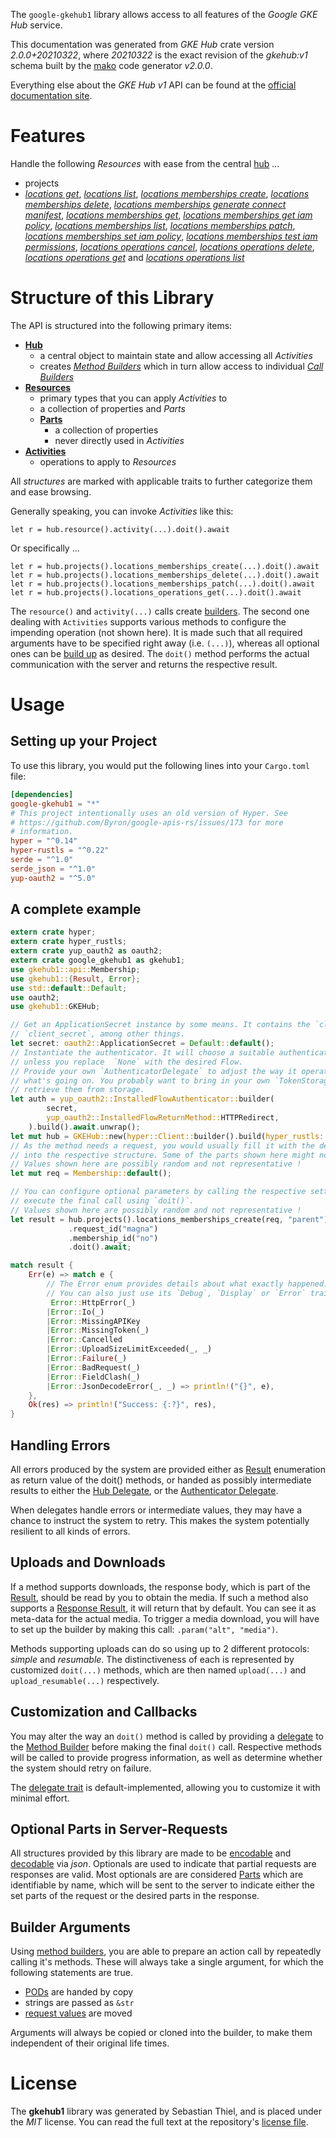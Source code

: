 <!---
DO NOT EDIT !
This file was generated automatically from 'src/mako/api/README.md.mako'
DO NOT EDIT !
-->
The `google-gkehub1` library allows access to all features of the *Google GKE Hub* service.

This documentation was generated from *GKE Hub* crate version *2.0.0+20210322*, where *20210322* is the exact revision of the *gkehub:v1* schema built by the [mako](http://www.makotemplates.org/) code generator *v2.0.0*.

Everything else about the *GKE Hub* *v1* API can be found at the
[official documentation site](https://cloud.google.com/anthos/multicluster-management/connect/registering-a-cluster).
# Features

Handle the following *Resources* with ease from the central [hub](https://docs.rs/google-gkehub1/2.0.0+20210322/google_gkehub1/GKEHub) ... 

* projects
 * [*locations get*](https://docs.rs/google-gkehub1/2.0.0+20210322/google_gkehub1/api::ProjectLocationGetCall), [*locations list*](https://docs.rs/google-gkehub1/2.0.0+20210322/google_gkehub1/api::ProjectLocationListCall), [*locations memberships create*](https://docs.rs/google-gkehub1/2.0.0+20210322/google_gkehub1/api::ProjectLocationMembershipCreateCall), [*locations memberships delete*](https://docs.rs/google-gkehub1/2.0.0+20210322/google_gkehub1/api::ProjectLocationMembershipDeleteCall), [*locations memberships generate connect manifest*](https://docs.rs/google-gkehub1/2.0.0+20210322/google_gkehub1/api::ProjectLocationMembershipGenerateConnectManifestCall), [*locations memberships get*](https://docs.rs/google-gkehub1/2.0.0+20210322/google_gkehub1/api::ProjectLocationMembershipGetCall), [*locations memberships get iam policy*](https://docs.rs/google-gkehub1/2.0.0+20210322/google_gkehub1/api::ProjectLocationMembershipGetIamPolicyCall), [*locations memberships list*](https://docs.rs/google-gkehub1/2.0.0+20210322/google_gkehub1/api::ProjectLocationMembershipListCall), [*locations memberships patch*](https://docs.rs/google-gkehub1/2.0.0+20210322/google_gkehub1/api::ProjectLocationMembershipPatchCall), [*locations memberships set iam policy*](https://docs.rs/google-gkehub1/2.0.0+20210322/google_gkehub1/api::ProjectLocationMembershipSetIamPolicyCall), [*locations memberships test iam permissions*](https://docs.rs/google-gkehub1/2.0.0+20210322/google_gkehub1/api::ProjectLocationMembershipTestIamPermissionCall), [*locations operations cancel*](https://docs.rs/google-gkehub1/2.0.0+20210322/google_gkehub1/api::ProjectLocationOperationCancelCall), [*locations operations delete*](https://docs.rs/google-gkehub1/2.0.0+20210322/google_gkehub1/api::ProjectLocationOperationDeleteCall), [*locations operations get*](https://docs.rs/google-gkehub1/2.0.0+20210322/google_gkehub1/api::ProjectLocationOperationGetCall) and [*locations operations list*](https://docs.rs/google-gkehub1/2.0.0+20210322/google_gkehub1/api::ProjectLocationOperationListCall)




# Structure of this Library

The API is structured into the following primary items:

* **[Hub](https://docs.rs/google-gkehub1/2.0.0+20210322/google_gkehub1/GKEHub)**
    * a central object to maintain state and allow accessing all *Activities*
    * creates [*Method Builders*](https://docs.rs/google-gkehub1/2.0.0+20210322/google_gkehub1/client::MethodsBuilder) which in turn
      allow access to individual [*Call Builders*](https://docs.rs/google-gkehub1/2.0.0+20210322/google_gkehub1/client::CallBuilder)
* **[Resources](https://docs.rs/google-gkehub1/2.0.0+20210322/google_gkehub1/client::Resource)**
    * primary types that you can apply *Activities* to
    * a collection of properties and *Parts*
    * **[Parts](https://docs.rs/google-gkehub1/2.0.0+20210322/google_gkehub1/client::Part)**
        * a collection of properties
        * never directly used in *Activities*
* **[Activities](https://docs.rs/google-gkehub1/2.0.0+20210322/google_gkehub1/client::CallBuilder)**
    * operations to apply to *Resources*

All *structures* are marked with applicable traits to further categorize them and ease browsing.

Generally speaking, you can invoke *Activities* like this:

```Rust,ignore
let r = hub.resource().activity(...).doit().await
```

Or specifically ...

```ignore
let r = hub.projects().locations_memberships_create(...).doit().await
let r = hub.projects().locations_memberships_delete(...).doit().await
let r = hub.projects().locations_memberships_patch(...).doit().await
let r = hub.projects().locations_operations_get(...).doit().await
```

The `resource()` and `activity(...)` calls create [builders][builder-pattern]. The second one dealing with `Activities` 
supports various methods to configure the impending operation (not shown here). It is made such that all required arguments have to be 
specified right away (i.e. `(...)`), whereas all optional ones can be [build up][builder-pattern] as desired.
The `doit()` method performs the actual communication with the server and returns the respective result.

# Usage

## Setting up your Project

To use this library, you would put the following lines into your `Cargo.toml` file:

```toml
[dependencies]
google-gkehub1 = "*"
# This project intentionally uses an old version of Hyper. See
# https://github.com/Byron/google-apis-rs/issues/173 for more
# information.
hyper = "^0.14"
hyper-rustls = "^0.22"
serde = "^1.0"
serde_json = "^1.0"
yup-oauth2 = "^5.0"
```

## A complete example

```Rust
extern crate hyper;
extern crate hyper_rustls;
extern crate yup_oauth2 as oauth2;
extern crate google_gkehub1 as gkehub1;
use gkehub1::api::Membership;
use gkehub1::{Result, Error};
use std::default::Default;
use oauth2;
use gkehub1::GKEHub;

// Get an ApplicationSecret instance by some means. It contains the `client_id` and 
// `client_secret`, among other things.
let secret: oauth2::ApplicationSecret = Default::default();
// Instantiate the authenticator. It will choose a suitable authentication flow for you, 
// unless you replace  `None` with the desired Flow.
// Provide your own `AuthenticatorDelegate` to adjust the way it operates and get feedback about 
// what's going on. You probably want to bring in your own `TokenStorage` to persist tokens and
// retrieve them from storage.
let auth = yup_oauth2::InstalledFlowAuthenticator::builder(
        secret,
        yup_oauth2::InstalledFlowReturnMethod::HTTPRedirect,
    ).build().await.unwrap();
let mut hub = GKEHub::new(hyper::Client::builder().build(hyper_rustls::HttpsConnector::with_native_roots()), auth);
// As the method needs a request, you would usually fill it with the desired information
// into the respective structure. Some of the parts shown here might not be applicable !
// Values shown here are possibly random and not representative !
let mut req = Membership::default();

// You can configure optional parameters by calling the respective setters at will, and
// execute the final call using `doit()`.
// Values shown here are possibly random and not representative !
let result = hub.projects().locations_memberships_create(req, "parent")
             .request_id("magna")
             .membership_id("no")
             .doit().await;

match result {
    Err(e) => match e {
        // The Error enum provides details about what exactly happened.
        // You can also just use its `Debug`, `Display` or `Error` traits
         Error::HttpError(_)
        |Error::Io(_)
        |Error::MissingAPIKey
        |Error::MissingToken(_)
        |Error::Cancelled
        |Error::UploadSizeLimitExceeded(_, _)
        |Error::Failure(_)
        |Error::BadRequest(_)
        |Error::FieldClash(_)
        |Error::JsonDecodeError(_, _) => println!("{}", e),
    },
    Ok(res) => println!("Success: {:?}", res),
}

```
## Handling Errors

All errors produced by the system are provided either as [Result](https://docs.rs/google-gkehub1/2.0.0+20210322/google_gkehub1/client::Result) enumeration as return value of
the doit() methods, or handed as possibly intermediate results to either the 
[Hub Delegate](https://docs.rs/google-gkehub1/2.0.0+20210322/google_gkehub1/client::Delegate), or the [Authenticator Delegate](https://docs.rs/yup-oauth2/*/yup_oauth2/trait.AuthenticatorDelegate.html).

When delegates handle errors or intermediate values, they may have a chance to instruct the system to retry. This 
makes the system potentially resilient to all kinds of errors.

## Uploads and Downloads
If a method supports downloads, the response body, which is part of the [Result](https://docs.rs/google-gkehub1/2.0.0+20210322/google_gkehub1/client::Result), should be
read by you to obtain the media.
If such a method also supports a [Response Result](https://docs.rs/google-gkehub1/2.0.0+20210322/google_gkehub1/client::ResponseResult), it will return that by default.
You can see it as meta-data for the actual media. To trigger a media download, you will have to set up the builder by making
this call: `.param("alt", "media")`.

Methods supporting uploads can do so using up to 2 different protocols: 
*simple* and *resumable*. The distinctiveness of each is represented by customized 
`doit(...)` methods, which are then named `upload(...)` and `upload_resumable(...)` respectively.

## Customization and Callbacks

You may alter the way an `doit()` method is called by providing a [delegate](https://docs.rs/google-gkehub1/2.0.0+20210322/google_gkehub1/client::Delegate) to the 
[Method Builder](https://docs.rs/google-gkehub1/2.0.0+20210322/google_gkehub1/client::CallBuilder) before making the final `doit()` call. 
Respective methods will be called to provide progress information, as well as determine whether the system should 
retry on failure.

The [delegate trait](https://docs.rs/google-gkehub1/2.0.0+20210322/google_gkehub1/client::Delegate) is default-implemented, allowing you to customize it with minimal effort.

## Optional Parts in Server-Requests

All structures provided by this library are made to be [encodable](https://docs.rs/google-gkehub1/2.0.0+20210322/google_gkehub1/client::RequestValue) and 
[decodable](https://docs.rs/google-gkehub1/2.0.0+20210322/google_gkehub1/client::ResponseResult) via *json*. Optionals are used to indicate that partial requests are responses 
are valid.
Most optionals are are considered [Parts](https://docs.rs/google-gkehub1/2.0.0+20210322/google_gkehub1/client::Part) which are identifiable by name, which will be sent to 
the server to indicate either the set parts of the request or the desired parts in the response.

## Builder Arguments

Using [method builders](https://docs.rs/google-gkehub1/2.0.0+20210322/google_gkehub1/client::CallBuilder), you are able to prepare an action call by repeatedly calling it's methods.
These will always take a single argument, for which the following statements are true.

* [PODs][wiki-pod] are handed by copy
* strings are passed as `&str`
* [request values](https://docs.rs/google-gkehub1/2.0.0+20210322/google_gkehub1/client::RequestValue) are moved

Arguments will always be copied or cloned into the builder, to make them independent of their original life times.

[wiki-pod]: http://en.wikipedia.org/wiki/Plain_old_data_structure
[builder-pattern]: http://en.wikipedia.org/wiki/Builder_pattern
[google-go-api]: https://github.com/google/google-api-go-client

# License
The **gkehub1** library was generated by Sebastian Thiel, and is placed 
under the *MIT* license.
You can read the full text at the repository's [license file][repo-license].

[repo-license]: https://github.com/Byron/google-apis-rsblob/master/LICENSE.md
